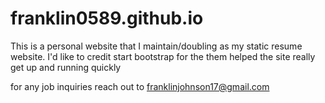 # franklin0589.github.io

This is a personal website that I maintain/doubling as my static resume website.
I'd like to credit start bootstrap for the them helped the site really get up and running quickly

for any job inquiries reach out to franklinjohnson17@gmail.com
